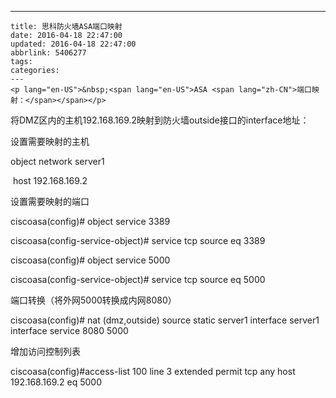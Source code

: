 ---
    title: 思科防火墙ASA端口映射
    date: 2016-04-18 22:47:00
    updated: 2016-04-18 22:47:00
    abbrlink: 5406277
    tags:
    categories:
    ---
    <p lang="en-US">&nbsp;<span lang="en-US">ASA <span lang="zh-CN">端口映射：</span></span></p>
<p>将DMZ区内的主机192.168.169.2映射到防火墙outside接口的interface地址：</p>
<p>设置需要映射的主机</p>
<p>object network server1</p>
<p>&nbsp;host 192.168.169.2</p>
<p>设置需要映射的端口</p>
<p>ciscoasa(config)# object service 3389</p>
<p>ciscoasa(config-service-object)# service tcp source eq 3389</p>
<p>ciscoasa(config)# object service 5000</p>
<p>ciscoasa(config-service-object)# service tcp source eq 5000</p>
<p><span lang="zh-CN">端口转换（将外网<span lang="en-US">5000<span lang="zh-CN">转换成内网<span lang="en-US">8080<span lang="zh-CN">）</span></span></span></span></span></p>
<p>ciscoasa(config)# nat (dmz,outside) source static server1 interface server1 interface service 8080 5000</p>
<p>增加访问控制列表</p>
<p>ciscoasa(config)#access-list 100 line 3 extended permit tcp any host 192.168.169.2 eq 5000</p>
    